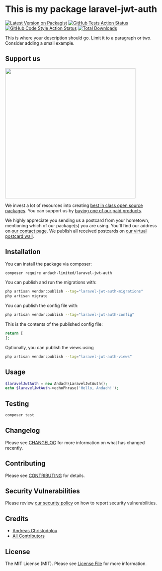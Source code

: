 # This is my package laravel-jwt-auth

[![Latest Version on Packagist](https://img.shields.io/packagist/v/andach-limited/laravel-jwt-auth.svg?style=flat-square)](https://packagist.org/packages/andach-limited/laravel-jwt-auth)
[![GitHub Tests Action Status](https://img.shields.io/github/actions/workflow/status/andach-limited/laravel-jwt-auth/run-tests.yml?branch=main&label=tests&style=flat-square)](https://github.com/andach-limited/laravel-jwt-auth/actions?query=workflow%3Arun-tests+branch%3Amain)
[![GitHub Code Style Action Status](https://img.shields.io/github/actions/workflow/status/andach-limited/laravel-jwt-auth/fix-php-code-style-issues.yml?branch=main&label=code%20style&style=flat-square)](https://github.com/andach-limited/laravel-jwt-auth/actions?query=workflow%3A"Fix+PHP+code+style+issues"+branch%3Amain)
[![Total Downloads](https://img.shields.io/packagist/dt/andach-limited/laravel-jwt-auth.svg?style=flat-square)](https://packagist.org/packages/andach-limited/laravel-jwt-auth)

This is where your description should go. Limit it to a paragraph or two. Consider adding a small example.

## Support us

[<img src="https://github-ads.s3.eu-central-1.amazonaws.com/laravel-jwt-auth.jpg?t=1" width="419px" />](https://spatie.be/github-ad-click/laravel-jwt-auth)

We invest a lot of resources into creating [best in class open source packages](https://spatie.be/open-source). You can support us by [buying one of our paid products](https://spatie.be/open-source/support-us).

We highly appreciate you sending us a postcard from your hometown, mentioning which of our package(s) you are using. You'll find our address on [our contact page](https://spatie.be/about-us). We publish all received postcards on [our virtual postcard wall](https://spatie.be/open-source/postcards).

## Installation

You can install the package via composer:

```bash
composer require andach-limited/laravel-jwt-auth
```

You can publish and run the migrations with:

```bash
php artisan vendor:publish --tag="laravel-jwt-auth-migrations"
php artisan migrate
```

You can publish the config file with:

```bash
php artisan vendor:publish --tag="laravel-jwt-auth-config"
```

This is the contents of the published config file:

```php
return [
];
```

Optionally, you can publish the views using

```bash
php artisan vendor:publish --tag="laravel-jwt-auth-views"
```

## Usage

```php
$laravelJwtAuth = new Andach\LaravelJwtAuth();
echo $laravelJwtAuth->echoPhrase('Hello, Andach!');
```

## Testing

```bash
composer test
```

## Changelog

Please see [CHANGELOG](CHANGELOG.md) for more information on what has changed recently.

## Contributing

Please see [CONTRIBUTING](CONTRIBUTING.md) for details.

## Security Vulnerabilities

Please review [our security policy](../../security/policy) on how to report security vulnerabilities.

## Credits

- [Andreas Christodolou](https://github.com/andach-andreas)
- [All Contributors](../../contributors)

## License

The MIT License (MIT). Please see [License File](LICENSE.md) for more information.
